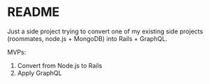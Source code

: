 # README

Just a side project trying to convert one of my existing side projects (roommates, node.js + MongoDB) into Rails + GraphQL.

MVPs:

1) Convert from Node.js to Rails
2) Apply GraphQL